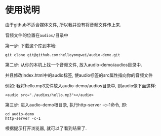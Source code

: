 # 使用说明 
由于github不适合媒体文件, 所以我并没有将音频文件传上来. 

音频文件的位置在`audios/`目录中

第一步:
下载这个库到本地:
```
git clone git@github.com:helloyongwei/audio-demo.git
```

第二步:
从你的本机上找一个音频文件, 放入audio-demo/audios目录中.

并且修改index.html中的audio标签, 使audio标签的src属性指向你的音频文件

例如: 我将hello.mp3文件放入audio-demo/audios目录中, 则audio像下面这样:
```
<audio src="./audios/hello.mp3"></audio>
```

第三步:
进入audio-demo根目录, 执行http-server -c-1命令, 即:
```
cd audio-demo
http-server -c-1
```
根据提示打开浏览器, 就可以了看到结果了.
